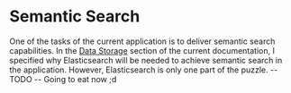 # Semantic Search

One of the tasks of the current application is to deliver semantic search capabilities. In the [Data Storage](Docs/design-decision-data-storage.md) section 
of the current documentation, I specified why Elasticsearch will be needed to achieve semantic search in the application. 
However, Elasticsearch is only one part of the puzzle.
-- TODO -- 
Going to eat now ;d

